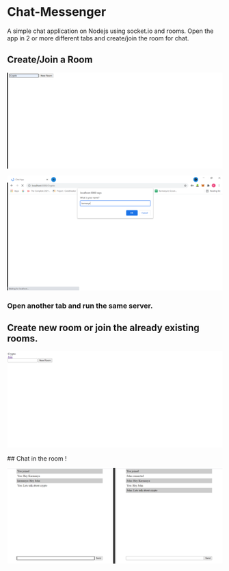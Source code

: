 # Chat-Messenger
 A simple chat application on Nodejs using socket.io and rooms.
 Open the app in 2 or more different tabs and create/join the room for chat.
 
## Create/Join a Room 
<p align="center">
  <img src="/images/Screenshot (410).png">
</p> 
<p align="center">
  <img src="/images/Screenshot (411).png">
</p>

### Open another tab and run the same server.
## Create new room or join the already existing rooms.
<p align="center">
  <img src="/images/Screenshot (412).png">
</p>
## Chat in the room !
<p align="center">
  <img src="/images/Screenshot (413).png">
</p>

